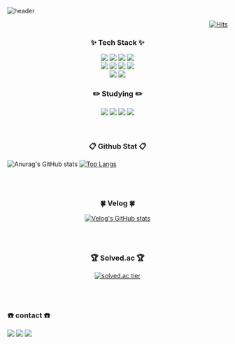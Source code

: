 ![header](https://capsule-render.vercel.app/api?type=waving&color=FFC0CB&height=400&section=header&text=Roopy's%20Office&fontSize=90&fontColor=FFFFFF&fontAlign=40&fontAlignY=50)
<div align="right">
  
  [![Hits](https://hits.seeyoufarm.com/api/count/incr/badge.svg?url=https%3A%2F%2Fgithub.com%2Fgjbae1212%2Fhit-counter&count_bg=%23FFC0CB&title_bg=%23FFC0CB&icon=github.svg&icon_color=%23FFFFFF&title=visitor&edge_flat=true)](https://hits.seeyoufarm.com)
  
</div>
<h3 align="center">✨ Tech Stack ✨</h3>
<div align="center">
  <img src="https://img.shields.io/badge/Java-f02940?style=for-the-badge&logo=openjdk&logoColor=white"/>
  <img src="https://img.shields.io/badge/HTML-E34F26?style=for-the-badge&logo=HTML5&logoColor=white"/>
  <img src="https://img.shields.io/badge/CSS-1572B6?style=for-the-badge&logo=CSS3&logoColor=white"/>
  <img src="https://img.shields.io/badge/SCSS-CC6699?style=for-the-badge&logo=sass&logoColor=white"/>
</div>
<div align="center">
  <img src="https://img.shields.io/badge/JavaScript-F7DF1E?style=for-the-badge&logo=javascript&logoColor=white"/>
  <img src="https://img.shields.io/badge/JQuery-0769AD?style=for-the-badge&logo=jquery&logoColor=white"/>
  <img src="https://img.shields.io/badge/Adobe PhotoShop-31A8FF?style=for-the-badge&logo=adobephotoshop&logoColor=white"/>
  <img src="https://img.shields.io/badge/Adobe XD-FF61F6?style=for-the-badge&logo=adobexd&logoColor=white"/>
</div>
<div align="center">
   <img src="https://img.shields.io/badge/VSCode-2C2C32.svg?style=for-the-badge&logo=visual-studio-code&logoColor=white"/>
  <img src="https://img.shields.io/badge/Intelli J-3489eb?style=for-the-badge&logo=intellijidea&logoColor=white"/>
</div>
<h3 align="center">✏️ Studying ✏️</h3>
<div align="center">
  <img src="https://img.shields.io/badge/React-61DAFB?style=for-the-badge&logo=react&logoColor=white"/>
  <img src="https://img.shields.io/badge/Vue-4FC08D?style=for-the-badge&logo=vuedotjs&logoColor=white"/>
  <img src="https://img.shields.io/badge/TypeScript-3178C6?style=for-the-badge&logo=typescript&logoColor=white"/>
  <img src="https://img.shields.io/badge/AssemblyScript-007AAC?style=for-the-badge&logo=assemblyscript&logoColor=white"/>
</div>
<br>
<br>
<h3 align="center">📋 Github Stat 📋</h3>
<div>
  
  ![Anurag's GitHub stats](https://github-readme-stats.vercel.app/api?username=21929457&show_icons=true&&bg_color=90,FFC0CB,FFFFFF&title_color=FFFFFF&text_color=FFFFFF&icon_color=FFFFFF&hide_border=true)
  [![Top Langs](https://github-readme-stats.vercel.app/api/top-langs/?username=21929457&layout=donut)](https://github.com/anuraghazra/github-readme-stats)

</div>
<br>
<br>
<h3 align="center">🍀 Velog 🍀</h3>
<div align="center">

  [![Velog's GitHub stats](https://velog-readme-stats.vercel.app/api?name=gusl051989&color=white)](https://velog.io/@zaman17)
  
</div>
<br>
<br>
<h3 align="center">🏆 Solved.ac 🏆</h3>
<div align="center">

  [![solved.ac tier](http://mazassumnida.wtf/api/v2/generate_badge?boj=gusl051989)](https://solved.ac/gusl051989)
  
</div>
<br>
<br>
<h3>☎️ contact ☎️</h3>
<div>
  <img src="https://img.shields.io/badge/apple855005@gmail.com-EA4335?style=flat-square&logo=gmail&logoColor=white"/>
  <img src="https://img.shields.io/badge/ehdgus1213@naver.com-03C75A?style=flat-square&logo=naver&logoColor=white"/>
  <a href="https://velog.io/@gusl051989/posts"><img src="https://img.shields.io/badge/velog-20C997?style=flat-square&logo=velog&logoColor=white"/></a>
</div>
